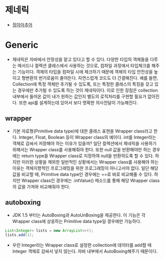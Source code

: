 # 제네릭
* [정아마추어](https://jeong-pro.tistory.com/100?category=793347)

# Generic
* 제네릭은 자바에서 안정성을 맡고 있다고 할 수 있다. 다양한 타입의 객체들을 다루는 메서드나 컬렉션 클래스에서 사용하는 것으로, 컴파일 과정에서 타입체크를 해주는 기능이다. 객체의 타입을 컴파일 시에 체크하기 때문에 객체의 타입 안전성을 높이고 형변환의 번거로움이 줄어든다. 자연스럽게 코드도 더 간결해진다. 예를 들면, Collection에 특정 객체만 추가될 수 있도록, 또는 특정한 클래스의 특징을 갖고 있는 경우에만 추가될 수 있도록 하는 것이 제네릭이다. 이로 인한 장점은 collection 내부에서 들어온 값이 내가 원하는 값인지 별도의 로직처리를 구현할 필요가 없어진다. 또한 api를 설계하는데 있어서 보다 명확한 의사전달이 가능해진다.

## wrapper
* 기본 자료형(Primitive data type)에 대한 클래스 표현을 Wrapper class라고 한다. Integer, Float, Boolean 등이 Wrapper class의 예이다. int를 Integer라는 객체로 감싸서 저장해야 하는 이유가 있을까? 일단 컬렉션에서 제네릭을 사용하기 위해서는 Wrapper class를 사용해줘야 한다. 또한 null 값을 반환해야만 하는 경우에는 return type을 Wrapper class로 지정하여 null을 반환하도록 할 수 있다. 하지만 이러한 상황을 제외한 일반적인 상황에서는 Wrapper class를 사용해야 하는 이유는 객체지향적인 프로그래밍을 위한 프로그래밍이 아니고서야 없다. 일단 해당 값을 비교할 때, Primitive data type인 경우에는 ==로 바로 비교해줄 수 있다. 하지만 Wrapper class인 경우에는 .intValue() 메소드를 통해 해당 Wrapper class의 값을 가져와 비교해줘야 한다.

## autoboxing
* JDK 1.5 부터는 AutoBoxing과 AutoUnBoxing을 제공한다. 이 기능은 각 Wrapper class에 상응하는 Primitive data type일 경우에만 가능하다.
```java
List<Integer> lists = new ArrayList<>();
lists.add(1);
```
* 우린 Integer라는 Wrapper class로 설정한 collection에 데이터를 add할 때 Integer 객체로 감싸서 넣지 않는다. 자바 내부에서 AutoBoxing해주기 때문이다.


